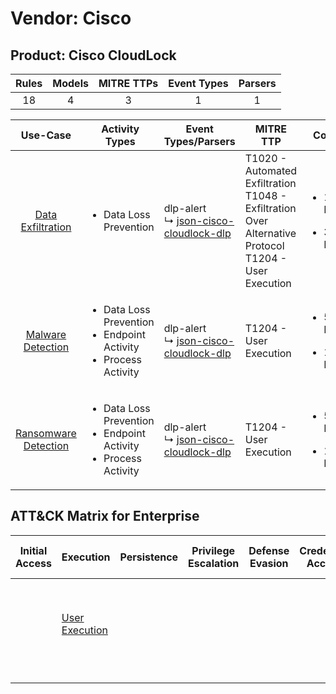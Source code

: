 Vendor: Cisco
=============
Product: Cisco CloudLock
------------------------
| Rules | Models | MITRE TTPs | Event Types | Parsers |
|:-----:|:------:|:----------:|:-----------:|:-------:|
|  18   |   4    |     3      |      1      |    1    |

|                              Use-Case                               | Activity Types                                                                            | Event Types/Parsers                                                                                   | MITRE TTP                                                                                                      | Content                                              |
|:-------------------------------------------------------------------:| ----------------------------------------------------------------------------------------- | ----------------------------------------------------------------------------------------------------- | -------------------------------------------------------------------------------------------------------------- | ---------------------------------------------------- |
|    [Data Exfiltration](../UseCases/usecase_data_exfiltration.md)    | <ul><li>Data Loss Prevention</li></ul>                                                    |  dlp-alert<br> ↳ [json-cisco-cloudlock-dlp](../Parsers/parserContent_json-cisco-cloudlock-dlp.md)<br> | T1020 - Automated Exfiltration<br>T1048 - Exfiltration Over Alternative Protocol<br>T1204 - User Execution<br> | <ul><li>14 Rules</li></ul><ul><li>3 Models</li></ul> |
|    [Malware Detection](../UseCases/usecase_malware_detection.md)    | <ul><li>Data Loss Prevention</li><li>Endpoint Activity</li><li>Process Activity</li></ul> |  dlp-alert<br> ↳ [json-cisco-cloudlock-dlp](../Parsers/parserContent_json-cisco-cloudlock-dlp.md)<br> | T1204 - User Execution<br>                                                                                     | <ul><li>5 Rules</li></ul><ul><li>1 Models</li></ul>  |
| [Ransomware Detection](../UseCases/usecase_ransomware_detection.md) | <ul><li>Data Loss Prevention</li><li>Endpoint Activity</li><li>Process Activity</li></ul> |  dlp-alert<br> ↳ [json-cisco-cloudlock-dlp](../Parsers/parserContent_json-cisco-cloudlock-dlp.md)<br> | T1204 - User Execution<br>                                                                                     | <ul><li>5 Rules</li></ul><ul><li>1 Models</li></ul>  |

ATT&CK Matrix for Enterprise
----------------------------
| Initial Access | Execution                                                           | Persistence | Privilege Escalation | Defense Evasion | Credential Access | Discovery | Lateral Movement | Collection | Command and Control | Exfiltration                                                                                                                                                           | Impact |
| -------------- | ------------------------------------------------------------------- | ----------- | -------------------- | --------------- | ----------------- | --------- | ---------------- | ---------- | ------------------- | ---------------------------------------------------------------------------------------------------------------------------------------------------------------------- | ------ |
|                | [User Execution](https://attack.mitre.org/techniques/T1204)<br><br> |             |                      |                 |                   |           |                  |            |                     | [Exfiltration Over Alternative Protocol](https://attack.mitre.org/techniques/T1048)<br><br>[Automated Exfiltration](https://attack.mitre.org/techniques/T1020)<br><br> |        |